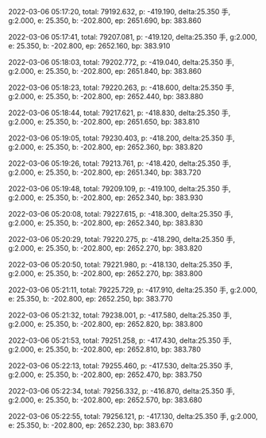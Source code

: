2022-03-06 05:17:20, total: 79192.632, p: -419.190, delta:25.350 手, g:2.000, e: 25.350, b: -202.800, ep: 2651.690, bp: 383.860

2022-03-06 05:17:41, total: 79207.081, p: -419.120, delta:25.350 手, g:2.000, e: 25.350, b: -202.800, ep: 2652.160, bp: 383.910

2022-03-06 05:18:03, total: 79202.772, p: -419.040, delta:25.350 手, g:2.000, e: 25.350, b: -202.800, ep: 2651.840, bp: 383.860

2022-03-06 05:18:23, total: 79220.263, p: -418.600, delta:25.350 手, g:2.000, e: 25.350, b: -202.800, ep: 2652.440, bp: 383.880

2022-03-06 05:18:44, total: 79217.621, p: -418.830, delta:25.350 手, g:2.000, e: 25.350, b: -202.800, ep: 2651.650, bp: 383.810

2022-03-06 05:19:05, total: 79230.403, p: -418.200, delta:25.350 手, g:2.000, e: 25.350, b: -202.800, ep: 2652.360, bp: 383.820

2022-03-06 05:19:26, total: 79213.761, p: -418.420, delta:25.350 手, g:2.000, e: 25.350, b: -202.800, ep: 2651.340, bp: 383.720

2022-03-06 05:19:48, total: 79209.109, p: -419.100, delta:25.350 手, g:2.000, e: 25.350, b: -202.800, ep: 2652.340, bp: 383.930

2022-03-06 05:20:08, total: 79227.615, p: -418.300, delta:25.350 手, g:2.000, e: 25.350, b: -202.800, ep: 2652.340, bp: 383.830

2022-03-06 05:20:29, total: 79220.275, p: -418.290, delta:25.350 手, g:2.000, e: 25.350, b: -202.800, ep: 2652.270, bp: 383.820

2022-03-06 05:20:50, total: 79221.980, p: -418.130, delta:25.350 手, g:2.000, e: 25.350, b: -202.800, ep: 2652.270, bp: 383.800

2022-03-06 05:21:11, total: 79225.729, p: -417.910, delta:25.350 手, g:2.000, e: 25.350, b: -202.800, ep: 2652.250, bp: 383.770

2022-03-06 05:21:32, total: 79238.001, p: -417.580, delta:25.350 手, g:2.000, e: 25.350, b: -202.800, ep: 2652.820, bp: 383.800

2022-03-06 05:21:53, total: 79251.258, p: -417.430, delta:25.350 手, g:2.000, e: 25.350, b: -202.800, ep: 2652.810, bp: 383.780

2022-03-06 05:22:13, total: 79255.460, p: -417.530, delta:25.350 手, g:2.000, e: 25.350, b: -202.800, ep: 2652.470, bp: 383.750

2022-03-06 05:22:34, total: 79256.332, p: -416.870, delta:25.350 手, g:2.000, e: 25.350, b: -202.800, ep: 2652.570, bp: 383.680

2022-03-06 05:22:55, total: 79256.121, p: -417.130, delta:25.350 手, g:2.000, e: 25.350, b: -202.800, ep: 2652.230, bp: 383.670